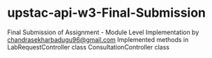 # upstac-api-w3-Final-Submission
Final Submission of Assignment - Module Level Implementation by chandrasekharbadugu96@gmail.com
Implemented methods in
LabRequestController class
ConsultationController class
